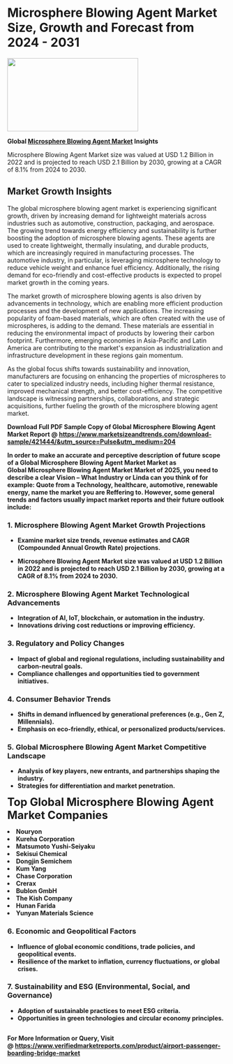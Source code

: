 <H1>Microsphere Blowing Agent Market Size, Growth and Forecast from 2024 - 2031</H1><img class="aligncenter size-medium wp-image-584254" src="https://thirdeyenews.in/wp-content/uploads/2024/09/Global-Market-Research-300x168.jpeg" alt="" width="300" height="168" /><p><strong>Global&nbsp;<a href="https://www.marketsizeandtrends.com/download-sample/421444/&amp;utm_source=Pulse&amp;utm_medium=204">Microsphere Blowing Agent Market</a> Insights</strong></p><p>Microsphere Blowing Agent Market size was valued at USD 1.2 Billion in 2022 and is projected to reach USD 2.1 Billion by 2030, growing at a CAGR of 8.1% from 2024 to 2030.</p><p><h2>Market Growth Insights</h2> <p>The global microsphere blowing agent market is experiencing significant growth, driven by increasing demand for lightweight materials across industries such as automotive, construction, packaging, and aerospace. The growing trend towards energy efficiency and sustainability is further boosting the adoption of microsphere blowing agents. These agents are used to create lightweight, thermally insulating, and durable products, which are increasingly required in manufacturing processes. The automotive industry, in particular, is leveraging microsphere technology to reduce vehicle weight and enhance fuel efficiency. Additionally, the rising demand for eco-friendly and cost-effective products is expected to propel market growth in the coming years.</p> <p><strong></strong></p> <p>The market growth of microsphere blowing agents is also driven by advancements in technology, which are enabling more efficient production processes and the development of new applications. The increasing popularity of foam-based materials, which are often created with the use of microspheres, is adding to the demand. These materials are essential in reducing the environmental impact of products by lowering their carbon footprint. Furthermore, emerging economies in Asia-Pacific and Latin America are contributing to the market's expansion as industrialization and infrastructure development in these regions gain momentum.</p> <p>As the global focus shifts towards sustainability and innovation, manufacturers are focusing on enhancing the properties of microspheres to cater to specialized industry needs, including higher thermal resistance, improved mechanical strength, and better cost-efficiency. The competitive landscape is witnessing partnerships, collaborations, and strategic acquisitions, further fueling the growth of the microsphere blowing agent market.</p> <p><strong></p><p><span class=""><strong>Download Full PDF Sample Copy of Global Microsphere Blowing Agent Market Report</strong> @ <a href="https://www.marketsizeandtrends.com/download-sample/421444/&amp;utm_source=Pulse&amp;utm_medium=204" target="_blank">https://www.marketsizeandtrends.com/download-sample/421444/&amp;utm_source=Pulse&amp;utm_medium=204</a></span></p><p>In order to make an accurate and perceptive description of future scope of a Global&nbsp;Microsphere Blowing Agent Market Market as Global&nbsp;Microsphere Blowing Agent Market Market of 2025, you need to describe a clear Vision &ndash; What Industry or Linda can you think of for example: Quote from a Technology, healthcare, automotive, renewable energy, name the market you are Reffering to. However, some general trends and factors usually impact market reports and their future outlook include:</p><h3>1.&nbsp;<strong>Microsphere Blowing Agent Market Growth Projections</strong></h3><ul><li>Examine market size trends, revenue estimates and CAGR (Compounded Annual Growth Rate) projections.</li><li><p>Microsphere Blowing Agent Market size was valued at USD 1.2 Billion in 2022 and is projected to reach USD 2.1 Billion by 2030, growing at a CAGR of 8.1% from 2024 to 2030.</p></li></ul><h3>2.&nbsp;<strong>Microsphere Blowing Agent Market Technological Advancements</strong></h3><ul><li>Integration of AI, IoT, blockchain, or automation in the industry.</li><li>Innovations driving cost reductions or improving efficiency.</li></ul><h3>3.&nbsp;<strong>Regulatory and Policy Changes</strong></h3><ul><li>Impact of global and regional regulations, including sustainability and carbon-neutral goals.</li><li>Compliance challenges and opportunities tied to government initiatives.</li></ul><h3>4.&nbsp;<strong>Consumer Behavior Trends</strong></h3><ul><li>Shifts in demand influenced by generational preferences (e.g., Gen Z, Millennials).</li><li>Emphasis on eco-friendly, ethical, or personalized products/services.</li></ul><h3>5.&nbsp;<strong>Global Microsphere Blowing Agent Market Competitive Landscape</strong></h3><ul><li>Analysis of key players, new entrants, and partnerships shaping the industry.</li><li>Strategies for differentiation and market penetration.</li></ul><p data-pm-slice="1 1 []"><span style="color: inherit; font-family: inherit; font-size: 25px;">Top Global Microsphere Blowing Agent Market Companies</span></p><div class="" data-test-id=""><p><li>Nouryon</li><li> Kureha Corporation</li><li> Matsumoto Yushi-Seiyaku</li><li> Sekisui Chemical</li><li> Dongjin Semichem</li><li> Kum Yang</li><li> Chase Corporation</li><li> Crerax</li><li> Bublon GmbH</li><li> The Kish Company</li><li> Hunan Farida</li><li> Yunyan Materials Science</li></p></div><h3>6.&nbsp;<strong>Economic and Geopolitical Factors</strong></h3><ul><li>Influence of global economic conditions, trade policies, and geopolitical events.</li><li>Resilience of the market to inflation, currency fluctuations, or global crises.</li></ul><h3>7.&nbsp;<strong>Sustainability and ESG (Environmental, Social, and Governance)</strong></h3><ul><li>Adoption of sustainable practices to meet ESG criteria.</li><li>Opportunities in green technologies and circular economy principles.</li></ul><h2><strong style="font-size: 14px;">For More Information or Query, Visit @&nbsp;</strong><a style="background-color: #ffffff; font-size: 14px;" href="https://www.marketsizeandtrends.com/report/microsphere-blowing-agent-market/" target="_blank">https://www.verifiedmarketreports.com/product/airport-passenger-boarding-bridge-market</a></h2>
